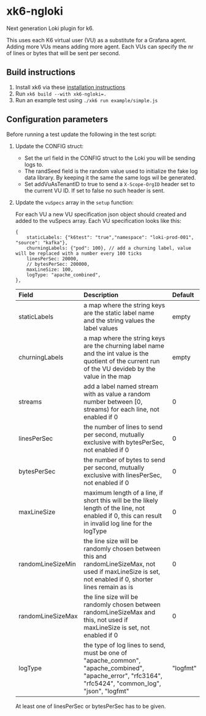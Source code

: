 # xk6-ngloki
Next generation Loki plugin for k6.

 This uses each K6 virtual user (VU) as a substitute for a Grafana agent. Adding more VUs means adding more agent.
 Each VUs can specify the nr of lines or bytes that will be sent per second.

## Build instructions

1. Install xk6 via these [installation instructions](https://github.com/grafana/xk6#install-xk6)
2. Run `xk6 build --with xk6-ngloki=.`
3. Run an example test using `./xk6 run example/simple.js`

## Configuration parameters

Before running a test update the following in the test script:

1. Update the CONFIG struct:
   * Set the url field in the CONFIG struct to the Loki you will be sending logs to.
   * The randSeed field is the random value used to initialize the fake log data library. By keeping it the same the same logs wil be generated.
   * Set addVuAsTenantID to true to send a `X-Scope-OrgID` header set to the current VU ID. If set to false no such header is sent.
2. Update the `vuSpecs` array in the `setup` function:

   For each VU a new VU specification json object should created and added to the vuSpecs array. Each VU specification looks like this:

   ```
   {
       staticLabels: {"k6test": "true","namespace": "loki-prod-001", "source": "kafka"},
       churningLabels: {"pod": 100}, // add a churning label, value will be replaced with a number every 100 ticks
       linesPerSec: 20000,
       // bytesPerSec: 200000,
       maxLineSize: 100,
       logType: "apache_combined",
   },
   ```

   | Field             | Description                                                                                                                                            | Default   |
   | :---------------- | :----------------------------------------------------------------------------------------------------------------------------------------------------- | :-------- |
   | staticLabels      | a map where the string keys are the static label name and the string values the label values                                                           | empty     |
   | churningLabels    | a map where the string keys are the churning label name and the int value is the quotient of the current run of the VU devideb by the value in the map | empty     |
   | streams           | add a label named stream with as value a random number between [0, streams) for each line, not enabled if 0                                            | 0         |
   | linesPerSec       | the number of lines to send per second, mutually exclusive with bytesPerSec, not enabled if 0                                                          | 0         |
   | bytesPerSec       | the number of bytes to send per second, mutually exclusive with linesPerSec, not enabled if 0                                                          | 0         |
   | maxLineSize       | maximum length of a line, if short this will be the likely length of the line, not enabled if 0, this can result in invalid log line for the logType   | 0         |
   | randomLineSizeMin | the line size will be randomly chosen between this and randomLineSizeMax, not used if maxLineSize is set, not enabled if 0, shorter lines remain as is | 0         |
   | randomLineSizeMax | the line size will be randomly chosen between randomLineSizeMax and this, not used if maxLineSize is set, not enabled if 0                             | 0         |
   | logType        | the type of log lines to send, must be one of "apache_common", "apache_combined", "apache_error", "rfc3164", "rfc5424", "common_log", "json", "logfmt" | "logfmt"  |

   At least one of linesPerSec or bytesPerSec has to be given.